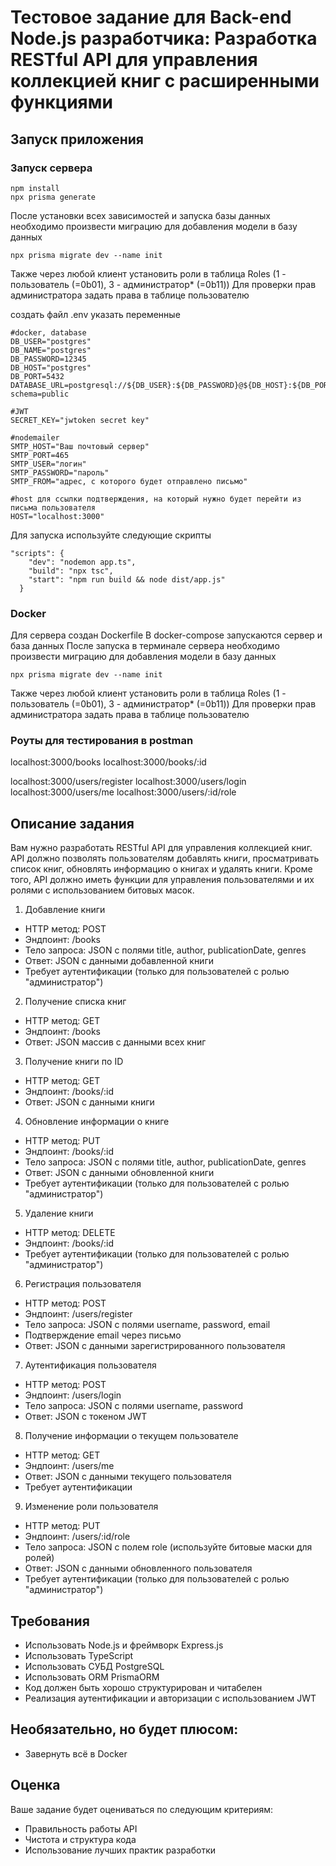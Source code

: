# Тестовое задание для Back-end Node.js разработчика: Разработка RESTful API для управления коллекцией книг с расширенными функциями

## Запуск приложения
### Запуск сервера
```
npm install
npx prisma generate
```

После установки всех зависимостей и запуска базы данных необходимо произвести миграцию для добавления модели в базу данных
```
npx prisma migrate dev --name init
```
Также через любой клиент установить роли в таблица Roles (1 - пользователь (=0b01), 3 - администратор* (=0b11))
Для проверки прав администратора задать права в таблице пользователю

создать файл .env
указать переменные

    #docker, database
    DB_USER="postgres"
    DB_NAME="postgres"
    DB_PASSWORD=12345
    DB_HOST="postgres"
    DB_PORT=5432
    DATABASE_URL=postgresql://${DB_USER}:${DB_PASSWORD}@${DB_HOST}:${DB_PORT}/${DB_NAME}?schema=public

    #JWT
    SECRET_KEY="jwtoken secret key"

    #nodemailer
    SMTP_HOST="Ваш почтовый сервер"
    SMTP_PORT=465
    SMTP_USER="логин"
    SMTP_PASSWORD="пароль"
    SMTP_FROM="адрес, с которого будет отправлено письмо"

    #host для ссылки подтверждения, на который нужно будет перейти из письма пользователя
    HOST="localhost:3000"

Для запуска используйте следующие скрипты
```
"scripts": {
    "dev": "nodemon app.ts",
    "build": "npx tsc",
    "start": "npm run build && node dist/app.js"
  }
```
### Docker
Для сервера создан Dockerfile
В docker-compose запускаются сервер и база данных
После запуска в терминале сервера необходимо произвести миграцию для добавления модели в базу данных
```
npx prisma migrate dev --name init
```
Также через любой клиент установить роли в таблица Roles (1 - пользователь (=0b01), 3 - администратор* (=0b11))
Для проверки прав администратора задать права в таблице пользователю

### Роуты для тестирования в postman
localhost:3000/books
localhost:3000/books/:id

localhost:3000/users/register
localhost:3000/users/login
localhost:3000/users/me
localhost:3000/users/:id/role

## Описание задания

Вам нужно разработать RESTful API для управления коллекцией книг. API должно позволять пользователям добавлять книги, просматривать список книг, обновлять информацию о книгах и удалять книги. Кроме того, API должно иметь функции для управления пользователями и их ролями с использованием битовых масок.

1. Добавление книги
- HTTP метод: POST
- Эндпоинт: /books
- Тело запроса: JSON с полями title, author, publicationDate, genres
- Ответ: JSON с данными добавленной книги
- Требует аутентификации (только для пользователей с ролью "администратор")

2. Получение списка книг
- HTTP метод: GET
- Эндпоинт: /books
- Ответ: JSON массив с данными всех книг

3. Получение книги по ID
- HTTP метод: GET
- Эндпоинт: /books/:id
- Ответ: JSON с данными книги

4. Обновление информации о книге
- HTTP метод: PUT
- Эндпоинт: /books/:id
- Тело запроса: JSON с полями title, author, publicationDate, genres
- Ответ: JSON с данными обновленной книги
- Требует аутентификации (только для пользователей с ролью "администратор")

5. Удаление книги
- HTTP метод: DELETE
- Эндпоинт: /books/:id
- Требует аутентификации (только для пользователей с ролью "администратор")

6. Регистрация пользователя
- HTTP метод: POST
- Эндпоинт: /users/register
- Тело запроса: JSON с полями username, password, email
- Подтверждение email через письмо
- Ответ: JSON с данными зарегистрированного пользователя

7. Аутентификация пользователя
- HTTP метод: POST
- Эндпоинт: /users/login
- Тело запроса: JSON с полями username, password
- Ответ: JSON с токеном JWT

8. Получение информации о текущем пользователе
- HTTP метод: GET
- Эндпоинт: /users/me
- Ответ: JSON с данными текущего пользователя
- Требует аутентификации

9. Изменение роли пользователя
- HTTP метод: PUT
- Эндпоинт: /users/:id/role
- Тело запроса: JSON с полем role (используйте битовые маски для ролей)
- Ответ: JSON с данными обновленного пользователя
- Требует аутентификации (только для пользователей с ролью "администратор")

## Требования

- Использовать Node.js и фреймворк Express.js
- Использовать TypeScript
- Использовать СУБД PostgreSQL
- Использовать ORM PrismaORM
- Код должен быть хорошо структурирован и читабелен
- Реализация аутентификации и авторизации с использованием JWT

## Необязательно, но будет плюсом:
- Завернуть всё в Docker 

## Оценка

Ваше задание будет оцениваться по следующим критериям:

- Правильность работы API
- Чистота и структура кода
- Использование лучших практик разработки
